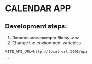 # CALENDAR APP

## Development steps:
1. Rename .env.example file by .env
2. Change the environment variables

```
VITE_API_URL=http://localhost:3001/api

``
